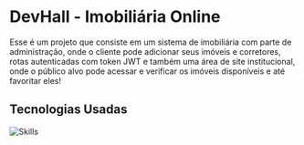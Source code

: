 # DevHall - Imobiliária Online

Esse é um projeto que consiste em um sistema de imobiliária com parte de administração, onde o cliente pode adicionar seus imóveis e corretores, rotas autenticadas com token JWT e também uma área de site institucional, onde o público alvo pode acessar e verificar os imóveis disponíveis e até favoritar eles!




## Tecnologias Usadas
![Skills](https://skills.thijs.gg/icons?i=html,css,js,ts,nodejs,figma,next,postgres&theme=light)
